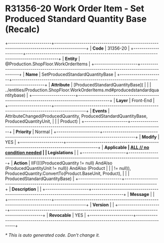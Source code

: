 ﻿---
erp.type: front-end-business-rule
erp.entity: Production.ShopFloor.WorkOrderItems
---

# R31356-20 Work Order Item - Set Produced Standard Quantity Base (Recalc)
+----------------------+----------------------------------------------------------------------------------------------+
| **Code**             | 31356-20                                                                                     |
+----------------------+----------------------------------------------------------------------------------------------+
| **Entity**           | @Production.ShopFloor.WorkOrderItems                                                         |
+----------------------+----------------------------------------------------------------------------------------------+
| **Name**             | SetProducedStandardQuantityBase                                                              |
+----------------------+----------------------------------------------------------------------------------------------+
| **Attribute**        | [ProducedStandardQuantityBase](                                                              |
|                      | ../entities/Production.ShopFloor.WorkOrderItems.md#producedstandardquantitybase)             |
+----------------------+----------------------------------------------------------------------------------------------+
| **Layer**            | Front-End                                                                                    |
+----------------------+----------------------------------------------------------------------------------------------+
| **Events**           | AttributeChanged(ProducedQuantity, ProducedStandardQuantityBase, ProducedQuantityUnit,       |
|                      | Product)                                                                                     |
+----------------------+----------------------------------------------------------------------------------------------+
| **Priority**         | Normal                                                                                       |
+----------------------+----------------------------------------------------------------------------------------------+
| **Modify**           | YES                                                                                          |
+----------------------+----------------------------------------------------------------------------------------------+
| **Applicable         | [ALL // no condition needed](xref:applicable-legislations)                                   |
| Legislations**       |                                                                                              |
+----------------------+----------------------------------------------------------------------------------------------+
| **Action**           | IIF((((ProducedQuantity != null) AndAlso (ProducedQuantityUnit != null)) AndAlso (Product    |
|                      | != null)), ProducedQuantity.ConvertTo(Product.BaseUnit, Product),                            |
|                      | ProducedStandardQuantityBase)                                                                |
+----------------------+----------------------------------------------------------------------------------------------+
| **Description**      |                                                                                              |
+----------------------+----------------------------------------------------------------------------------------------+
| **Message**          |                                                                                              |
+----------------------+----------------------------------------------------------------------------------------------+
| **Version**          |                                                                                              |
+----------------------+----------------------------------------------------------------------------------------------+
| **Revocable**        | YES                                                                                          |
+----------------------+----------------------------------------------------------------------------------------------+

*\* This is auto generated code. Don't change it.*
